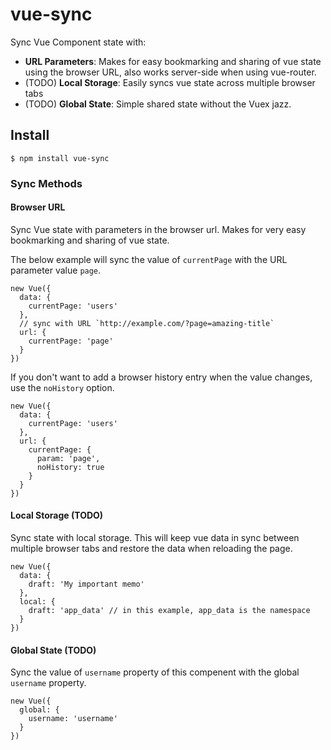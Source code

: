 # vue-sync

Sync Vue Component state with:

* **URL Parameters**:
  Makes for easy bookmarking and sharing of vue state using the browser URL, also works server-side when using vue-router.
* (TODO) **Local Storage**:
  Easily syncs vue state across multiple browser tabs
* (TODO) **Global State**:
  Simple shared state without the Vuex jazz.

## Install

    $ npm install vue-sync
  
### Sync Methods

#### Browser URL

Sync Vue state with parameters in the browser url. Makes for very easy bookmarking and sharing of vue state.

The below example will sync the value of `currentPage` with the URL parameter value `page`.

    new Vue({
      data: {
        currentPage: 'users'
      },
      // sync with URL `http://example.com/?page=amazing-title`
      url: {
        currentPage: 'page'
      }
    })


If you don't want to add a browser history entry when the value changes, use the `noHistory` option.
  
    new Vue({
      data: {
        currentPage: 'users'
      },
      url: {
        currentPage: {
          param: 'page',
          noHistory: true
        }
      }
    })



#### Local Storage (TODO)

Sync state with local storage. This will keep vue data in sync between multiple browser tabs and restore the data when reloading the page.
    
    new Vue({
      data: {
        draft: 'My important memo'
      },
      local: {
        draft: 'app_data' // in this example, app_data is the namespace
      }
    })
    
#### Global State (TODO)

Sync the value of `username` property of this compenent with the global `username` property. 

    new Vue({
      global: {
        username: 'username'
      }
    })
